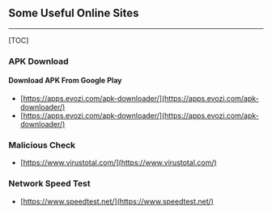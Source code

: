 ## Some Useful Online Sites

---

[TOC]

### APK Download

#### Download APK From Google Play
- [https://apps.evozi.com/apk-downloader/](https://apps.evozi.com/apk-downloader/)
- [https://apps.evozi.com/apk-downloader/](https://apps.evozi.com/apk-downloader/)

### Malicious Check
- [https://www.virustotal.com/](https://www.virustotal.com/)

### Network Speed Test
- [https://www.speedtest.net/](https://www.speedtest.net/)
